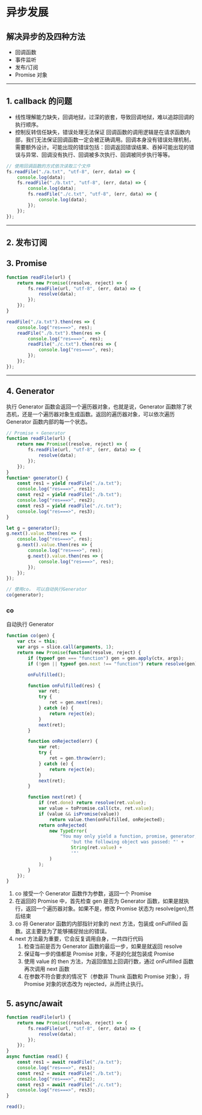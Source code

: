 # 异步发展

## 解决异步的及四种方法

-   回调函数
-   事件监听
-   发布/订阅
-   Promise 对象

---

## 1. callback 的问题

-   线性理解能力缺失，回调地狱，过深的嵌套，导致回调地狱，难以追踪回调的执行顺序。
-   控制反转信任缺失，错误处理无法保证
    回调函数的调用逻辑是在请求函数内部，我们无法保证回调函数一定会被正确调用。回调本身没有错误处理机制，需要额外设计。可能出现的错误包括：回调返回错误结果、吞掉可能出现的错误与异常、回调没有执行、回调被多次执行、回调被同步执行等等。

```js
// 使用回调函数的方式依次读取三个文件
fs.readFile("./a.txt", "utf-8", (err, data) => {
    console.log(data);
    fs.readFile("./b.txt", "utf-8", (err, data) => {
        console.log(data);
        fs.readFile("./c.txt", "utf-8", (err, data) => {
            console.log(data);
        });
    });
});
```

---

## 2. 发布订阅

## 3. Promise

```js
function readFile(url) {
    return new Promise((resolve, reject) => {
        fs.readFile(url, "utf-8", (err, data) => {
            resolve(data);
        });
    });
}

readFile("./a.txt").then(res => {
    console.log("res===>", res);
    readFile("./b.txt").then(res => {
        console.log("res===>", res);
        readFile("./c.txt").then(res => {
            console.log("res===>", res);
        });
    });
});
```

---

## 4. Generator

执行 Generator 函数会返回一个遍历器对象，也就是说，Generator 函数除了状态机，还是一个遍历器对象生成函数。返回的遍历器对象，可以依次遍历 Generator 函数内部的每一个状态。

```js
// Promise + Generator
function readFile(url) {
    return new Promise((resolve, reject) => {
        fs.readFile(url, "utf-8", (err, data) => {
            resolve(data);
        });
    });
}
function* generator() {
    const res1 = yield readFile("./a.txt");
    console.log("res===>", res1);
    const res2 = yield readFile("./b.txt");
    console.log("res===>", res2);
    const res3 = yield readFile("./c.txt");
    console.log("res===>", res3);
}

let g = generator();
g.next().value.then(res => {
    console.log("res===>", res);
    g.next().value.then(res => {
        console.log("res===>", res);
        g.next().value.then(res => {
            console.log("res===>", res);
        });
    });
});

// 使用co， 可以自动执行Generator
co(generator);
```

### co

自动执行 Generator

```js
function co(gen) {
    var ctx = this;
    var args = slice.call(arguments, 1);
    return new Promise(function(resolve, reject) {
        if (typeof gen === "function") gen = gen.apply(ctx, args);
        if (!gen || typeof gen.next !== "function") return resolve(gen);

        onFulfilled();

        function onFulfilled(res) {
            var ret;
            try {
                ret = gen.next(res);
            } catch (e) {
                return reject(e);
            }
            next(ret);
        }

        function onRejected(err) {
            var ret;
            try {
                ret = gen.throw(err);
            } catch (e) {
                return reject(e);
            }
            next(ret);
        }

        function next(ret) {
            if (ret.done) return resolve(ret.value);
            var value = toPromise.call(ctx, ret.value);
            if (value && isPromise(value))
                return value.then(onFulfilled, onRejected);
            return onRejected(
                new TypeError(
                    "You may only yield a function, promise, generator, array, or object, " +
                        'but the following object was passed: "' +
                        String(ret.value) +
                        '"'
                )
            );
        }
    });
}
```

1. co 接受一个 Generator 函数作为参数，返回一个 Promise
2. 在返回的 Promise 中，首先检查 gen 是否为 Generator 函数，如果是就执行，返回一个遍历器对象。如果不是，修改 Promise 状态为 resolve(gen),然后结束
3. co 将 Generator 函数的内部指针对象的 next 方法，包装成 onFulfilled 函数。这主要是为了能够捕捉抛出的错误。
4. next 方法最为重要，它会反复调用自身，一共四行代码
    1. 检查当前是否为 Generator 函数的最后一步，如果是就返回 resolve
    2. 保证每一步的值都是 Promise 对象，不是的化就包装成 Promise
    3. 使用 value 的 then 方法，为返回值加上回调行数，通过 onFulfilled 函数再次调用 next 函数
    4. 在参数不符合要求的情况下（参数非 Thunk 函数和 Promise 对象），将 Promise 对象的状态改为 rejected，从而终止执行。

## 5. async/await

```js
function readFile(url) {
    return new Promise((resolve, reject) => {
        fs.readFile(url, "utf-8", (err, data) => {
            resolve(data);
        });
    });
}
async function read() {
    const res1 = await readFile("./a.txt");
    console.log("res===>", res1);
    const res2 = await readFile("./b.txt");
    console.log("res===>", res2);
    const res3 = await readFile("./c.txt");
    console.log("res===>", res3);
}

read();
```
